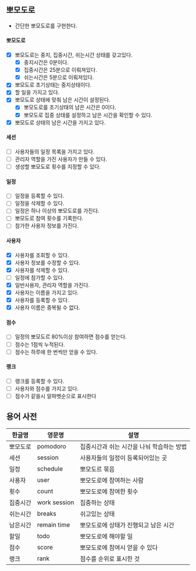 ## 뽀모도로

- 간단한 뽀모도로를 구현한다.

#### 뽀모도로
- [X] 뽀모도로는 중지, 집중시간, 쉬는시간 상태를 갖고있다.
  - [X] 중지시간은 0분이다.
  - [X] 집중시간은 25분으로 이뤄져있다.
  - [X] 쉬는시간은 5분으로 이뤄져있다.
- [X] 뽀모도로 초기상태는 중지상태이다.
- [X] 할 일을 가지고 있다.
- [X] 뽀모도로 상태에 맞춰 남은 시간이 설정된다.
  - [X] 뽀모도로를 초기상태의 남은 시간은 0이다.
  - [X] 뽀모도로 집중 상태를 설정하고 남은 시간을 확인할 수 있다.
- [X] 뽀모도로 상태의 남은 시간을 가지고 있다.

#### 세션
- [ ] 사용자들의 일정 목록을 가지고 있다.
- [ ] 관리자 역할을 가진 사용자가 만들 수 있다.
- [ ] 생성할 뽀모도로 횟수를 지정할 수 있다.

#### 일정
- [ ] 일정을 등록할 수 있다.
- [ ] 일정을 삭제할 수 있다.
- [ ] 일정은 하나 이상의 뽀모도로를 가진다.
- [ ] 뽀모도로 참여 횟수를 기록한다.
- [ ] 참가한 사용자 정보를 가진다.

#### 사용자
- [X] 사용자를 조회할 수 있다.
- [X] 사용자 정보를 수정할 수 있다.
- [X] 사용자를 삭제할 수 있다.
- [ ] 일정에 참가할 수 있다.
- [X] 일반사용자, 관리자 역할을 가진다.
- [X] 사용자는 이름을 가지고 있다.
- [X] 사용자를 등록할 수 있다.
- [X] 사용자 이름은 중복될 수 없다.

#### 점수
- [ ] 일정의 뽀모도르 80%이상 참여하면 점수를 얻는다.
- [ ] 점수는 1점씩 누적된다.
- [ ] 점수는 하루에 한 번씩만 얻을 수 있다.

#### 랭크
- [ ] 랭크를 등록할 수 있다.
- [ ] 사용자와 점수를 가지고 있다.
- [ ] 점수가 같을시 알파벳순으로 표시한다

## 용어 사전

| 한글명 | 영문명 | 설명 |
| --- | --- | --- |
| 뽀모도로 | pomodoro  | 집중시간과 쉬는 시간을 나눠 학습하는 방법 |
| 세션 | session  | 사용자들의 일정이 등록되어있는 곳 |
| 일정 | schedule | 뽀모도르 묶음 |
| 사용자 | user | 뽀모도로에 참여하는 사람 |
| 횟수 | count | 뽀모도로에 참여한 횟수 |
| 집중시간 | work session | 집중하는 상태 |
| 쉬는시간 | breaks | 쉬고있는 상태 |
| 남은시간 | remain time | 뽀모도로에 상태가 진행되고 남은 시간 |
| 할일| todo| 뽀모도로에 해야할 일 |
| 점수 | score | 뽀모도로에 참여시 얻을 수 있다 |
| 랭크 | rank | 점수를 순위로 표시한 것 |
